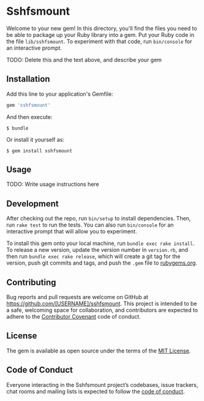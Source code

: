 # Sshfsmount

Welcome to your new gem! In this directory, you'll find the files you need to be able to package up your Ruby library into a gem. Put your Ruby code in the file `lib/sshfsmount`. To experiment with that code, run `bin/console` for an interactive prompt.

TODO: Delete this and the text above, and describe your gem

## Installation

Add this line to your application's Gemfile:

```ruby
gem 'sshfsmount'
```

And then execute:

    $ bundle

Or install it yourself as:

    $ gem install sshfsmount

## Usage

TODO: Write usage instructions here

## Development

After checking out the repo, run `bin/setup` to install dependencies. Then, run `rake test` to run the tests. You can also run `bin/console` for an interactive prompt that will allow you to experiment.

To install this gem onto your local machine, run `bundle exec rake install`. To release a new version, update the version number in `version.rb`, and then run `bundle exec rake release`, which will create a git tag for the version, push git commits and tags, and push the `.gem` file to [rubygems.org](https://rubygems.org).

## Contributing

Bug reports and pull requests are welcome on GitHub at https://github.com/[USERNAME]/sshfsmount. This project is intended to be a safe, welcoming space for collaboration, and contributors are expected to adhere to the [Contributor Covenant](http://contributor-covenant.org) code of conduct.

## License

The gem is available as open source under the terms of the [MIT License](http://opensource.org/licenses/MIT).

## Code of Conduct

Everyone interacting in the Sshfsmount project’s codebases, issue trackers, chat rooms and mailing lists is expected to follow the [code of conduct](https://github.com/[USERNAME]/sshfsmount/blob/master/CODE_OF_CONDUCT.md).
